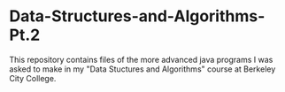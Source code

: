# Data-Structures-and-Algorithms-Pt.2
This repository contains files of the more advanced java programs I was asked to make in my "Data Stuctures and Algorithms" course at Berkeley City College.
